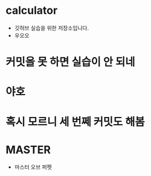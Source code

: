 # calculator
* 깃허브 실습을 위한 저장소입니다.
* 우오오

# 커밋을 못 하면 실습이 안 되네

# 야호

# 혹시 모르니 세 번쩨 커밋도 해봄

# MASTER
* 마스터 오브 퍼펫
